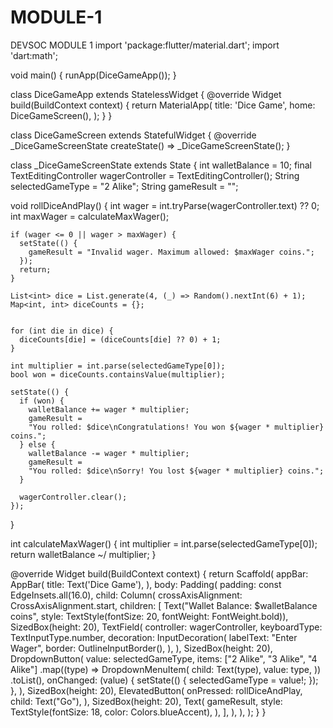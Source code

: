 # MODULE-1
DEVSOC MODULE 1 
import 'package:flutter/material.dart';
import 'dart:math';

void main() {
  runApp(DiceGameApp());
}

class DiceGameApp extends StatelessWidget {
  @override
  Widget build(BuildContext context) {
    return MaterialApp(
      title: 'Dice Game',
      home: DiceGameScreen(),
    );
  }
}

class DiceGameScreen extends StatefulWidget {
  @override
  _DiceGameScreenState createState() => _DiceGameScreenState();
}

class _DiceGameScreenState extends State<DiceGameScreen> {
  int walletBalance = 10;
  final TextEditingController wagerController = TextEditingController();
  String selectedGameType = "2 Alike";
  String gameResult = "";

  void rollDiceAndPlay() {
    int wager = int.tryParse(wagerController.text) ?? 0;
    int maxWager = calculateMaxWager();


    if (wager <= 0 || wager > maxWager) {
      setState(() {
        gameResult = "Invalid wager. Maximum allowed: $maxWager coins.";
      });
      return;
    }

    List<int> dice = List.generate(4, (_) => Random().nextInt(6) + 1);
    Map<int, int> diceCounts = {};


    for (int die in dice) {
      diceCounts[die] = (diceCounts[die] ?? 0) + 1;
    }

    int multiplier = int.parse(selectedGameType[0]);
    bool won = diceCounts.containsValue(multiplier);

    setState(() {
      if (won) {
        walletBalance += wager * multiplier;
        gameResult =
        "You rolled: $dice\nCongratulations! You won ${wager * multiplier} coins.";
      } else {
        walletBalance -= wager * multiplier;
        gameResult =
        "You rolled: $dice\nSorry! You lost ${wager * multiplier} coins.";
      }

      wagerController.clear();
    });
  }

  int calculateMaxWager() {
    int multiplier = int.parse(selectedGameType[0]);
    return walletBalance ~/ multiplier;
  }

  @override
  Widget build(BuildContext context) {
    return Scaffold(
      appBar: AppBar(
        title: Text('Dice Game'),
      ),
      body: Padding(
        padding: const EdgeInsets.all(16.0),
        child: Column(
          crossAxisAlignment: CrossAxisAlignment.start,
          children: [
            Text("Wallet Balance: $walletBalance coins",
                style: TextStyle(fontSize: 20, fontWeight: FontWeight.bold)),
            SizedBox(height: 20),
            TextField(
              controller: wagerController,
              keyboardType: TextInputType.number,
              decoration: InputDecoration(
                labelText: "Enter Wager",
                border: OutlineInputBorder(),
              ),
            ),
            SizedBox(height: 20),
            DropdownButton<String>(
              value: selectedGameType,
              items: ["2 Alike", "3 Alike", "4 Alike"]
                  .map((type) => DropdownMenuItem(
                child: Text(type),
                value: type,
              ))
                  .toList(),
              onChanged: (value) {
                setState(() {
                  selectedGameType = value!;
                });
              },
            ),
            SizedBox(height: 20),
            ElevatedButton(
              onPressed: rollDiceAndPlay,
              child: Text("Go"),
            ),
            SizedBox(height: 20),
            Text(
              gameResult,
              style: TextStyle(fontSize: 18, color: Colors.blueAccent),
            ),
          ],
        ),
      ),
    );
  }
}
